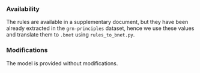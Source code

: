 ### Availability

The rules are available in a supplementary document, but they have been already extracted in the `grn-principles` dataset,
hence we use these values and translate them to `.bnet` using `rules_to_bnet.py`.

### Modifications

The model is provided without modifications.
